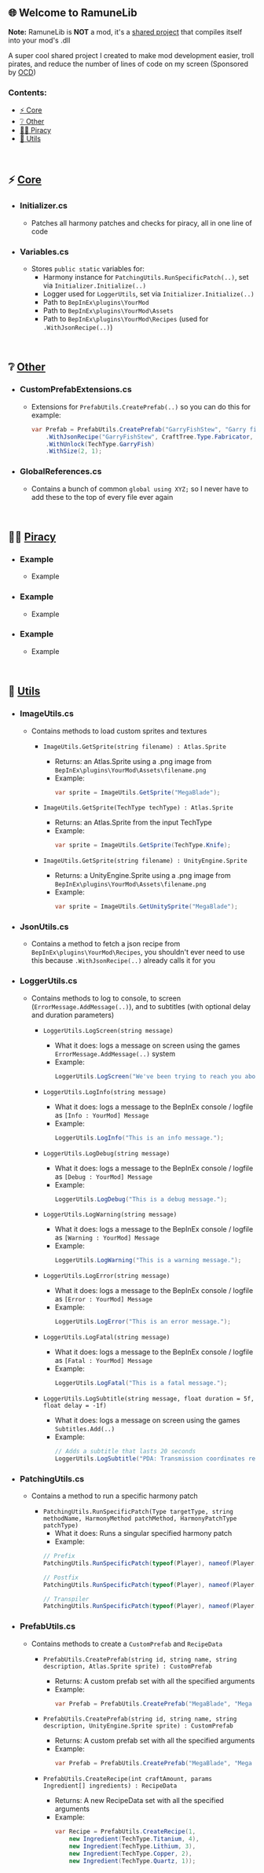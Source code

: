 ﻿## 🌐 **Welcome to RamuneLib**
**Note:** RamuneLib is **NOT** a mod, it's a [shared project](https://learn.microsoft.com/en-us/xamarin/cross-platform/app-fundamentals/shared-projects?tabs=windows#what-is-a-shared-project) that compiles itself into your mod's .dll

A super cool shared project I created to make mod development easier, troll pirates, and reduce the number of lines of code on my screen (Sponsored by [OCD](https://iocdf.org/about-ocd/))

### **Contents:**
- [⚡️ Core](#Core)
- [❔ Other](#Other)
- [🏴‍☠️ Piracy](#Piracy)
- [🧰 Utils](#Utils)

<br>

<!-------------------------------------------------------------------------------------->

## ⚡️ **[Core]()**
- ### **Initializer.cs**
  - Patches all harmony patches and checks for piracy, all in one line of code

- ### **Variables.cs**
  - Stores `public static` variables for:
    - Harmony instance for `PatchingUtils.RunSpecificPatch(..)`, set via `Initializer.Initialize(..)`
    - Logger used for `LoggerUtils`, set via `Initializer.Initialize(..)`
    - Path to `BepInEx\plugins\YourMod`
    - Path to `BepInEx\plugins\YourMod\Assets`
    - Path to `BepInEx\plugins\YourMod\Recipes` (used for `.WithJsonRecipe(..)`)

<br>

<!-------------------------------------------------------------------------------------->

## ❔ **[Other]()**
- ### **CustomPrefabExtensions.cs**
  - Extensions for `PrefabUtils.CreatePrefab(..)` so you can do this for example:
    ```cs
    var Prefab = PrefabUtils.CreatePrefab("GarryFishStew", "Garry fish stew", "A stew made from cooked garryfish.", ImageUtils.GetSprite("GarryFishStew"))
        .WithJsonRecipe("GarryFishStew", CraftTree.Type.Fabricator, CraftTreeHandler.Paths.FabricatorCookedFood)
        .WithUnlock(TechType.GarryFish)
        .WithSize(2, 1);
    ```

- ### **GlobalReferences.cs**
  - Contains a bunch of common `global using XYZ;` so I never have to add these to the top of every file ever again

<br>

<!-------------------------------------------------------------------------------------->

## 🏴‍☠️ **[Piracy]()**
- ### **Example**
  - Example

- ### **Example**
  - Example

- ### **Example**
  - Example

<br>

<!-------------------------------------------------------------------------------------->

## 🧰 **[Utils]()**
- ### **ImageUtils.cs**
  - Contains methods to load custom sprites and textures

    - `ImageUtils.GetSprite(string filename) : Atlas.Sprite`
      - Returns: an Atlas.Sprite using a .png image from `BepInEx\plugins\YourMod\Assets\filename.png`
      - Example:
        ```cs
        var sprite = ImageUtils.GetSprite("MegaBlade");
        ```

    - `ImageUtils.GetSprite(TechType techType) : Atlas.Sprite`
      - Returns: an Atlas.Sprite from the input TechType
      - Example:
        ```cs
        var sprite = ImageUtils.GetSprite(TechType.Knife);
        ```

    - `ImageUtils.GetSprite(string filename) : UnityEngine.Sprite`
      - Returns: a UnityEngine.Sprite using a .png image from `BepInEx\plugins\YourMod\Assets\filename.png`
      - Example:
        ```cs
        var sprite = ImageUtils.GetUnitySprite("MegaBlade");
        ```

- ### **JsonUtils.cs**
  - Contains a method to fetch a json recipe from `BepInEx\plugins\YourMod\Recipes`, you shouldn't ever need to use this because `.WithJsonRecipe(..)` already calls it for you

- ### **LoggerUtils.cs**
  - Contains methods to log to console, to screen (`ErrorMessage.AddMessage(..)`), and to subtitles (with optional delay and duration parameters)

    - `LoggerUtils.LogScreen(string message)`
      - What it does: logs a message on screen using the games `ErrorMessage.AddMessage(..)` system
      - Example:
        ```cs
        LoggerUtils.LogScreen("We've been trying to reach you about your cars extended warranty.");
        ```

    - `LoggerUtils.LogInfo(string message)`
      - What it does: logs a message to the BepInEx console / logfile as `[Info : YourMod] Message`
      - Example:
        ```cs
        LoggerUtils.LogInfo("This is an info message.");
        ```

    - `LoggerUtils.LogDebug(string message)`
      - What it does: logs a message to the BepInEx console / logfile as `[Debug : YourMod] Message`
      - Example:
        ```cs
        LoggerUtils.LogDebug("This is a debug message.");
        ```

    - `LoggerUtils.LogWarning(string message)`
      - What it does: logs a message to the BepInEx console / logfile as `[Warning : YourMod] Message`
      - Example:
        ```cs
        LoggerUtils.LogWarning("This is a warning message.");
        ```

    - `LoggerUtils.LogError(string message)`
      - What it does: logs a message to the BepInEx console / logfile as `[Error : YourMod] Message`
      - Example:
        ```cs
        LoggerUtils.LogError("This is an error message.");
        ```

    - `LoggerUtils.LogFatal(string message)`
      - What it does: logs a message to the BepInEx console / logfile as `[Fatal : YourMod] Message`
      - Example:
        ```cs
        LoggerUtils.LogFatal("This is a fatal message.");
        ```

    - `LoggerUtils.LogSubtitle(string message, float duration = 5f, float delay = -1f)`
      - What it does: logs a message on screen using the games `Subtitles.Add(..)`
      - Example:
        ```cs
        // Adds a subtitle that lasts 20 seconds
        LoggerUtils.LogSubtitle("PDA: Transmission coordinates received", 20f);
        ```

- ### **PatchingUtils.cs**
  - Contains a method to run a specific harmony patch

    - `PatchingUtils.RunSpecificPatch(Type targetType, string methodName, HarmonyMethod patchMethod, HarmonyPatchType patchType)`
      - What it does: Runs a singular specified harmony patch
      - Example: 
      ```cs
      // Prefix
      PatchingUtils.RunSpecificPatch(typeof(Player), nameof(Player.Awake), new HarmonyMethod(typeof(YourPatchingClass), nameof(YourPatchingClass.PatchMethod)), HarmonyPatchType.Prefix);

      // Postfix
      PatchingUtils.RunSpecificPatch(typeof(Player), nameof(Player.Awake), new HarmonyMethod(typeof(YourPatchingClass), nameof(YourPatchingClass.PatchMethod)), HarmonyPatchType.Postfix);

      // Transpiler
      PatchingUtils.RunSpecificPatch(typeof(Player), nameof(Player.Awake), new HarmonyMethod(typeof(YourPatchingClass), nameof(YourPatchingClass.PatchMethod)), HarmonyPatchType.Transpiler);
      ```

- ### **PrefabUtils.cs**
  - Contains methods to create a `CustomPrefab` and `RecipeData`

    - `PrefabUtils.CreatePrefab(string id, string name, string description, Atlas.Sprite sprite) : CustomPrefab`

      - Returns: A custom prefab set with all the specified arguments
      - Example:
        ```cs
        var Prefab = PrefabUtils.CreatePrefab("MegaBlade", "Mega blade", "An absolutely devestating mega blade.", ImageUtils.GetSprite("MegaBlade"));
        ```

    - `PrefabUtils.CreatePrefab(string id, string name, string description, UnityEngine.Sprite sprite) : CustomPrefab`

      - Returns: A custom prefab set with all the specified arguments
      - Example:
        ```cs
        var Prefab = PrefabUtils.CreatePrefab("MegaBlade", "Mega blade", "An absolutely devestating mega blade.", ImageUtils.GetUnitySprite("MegaBlade"));
        ```

    - `PrefabUtils.CreateRecipe(int craftAmount, params Ingredient[] ingredients) : RecipeData`

      - Returns: A new RecipeData set with all the specified arguments
      - Example:
        ```cs
        var Recipe = PrefabUtils.CreateRecipe(1, 
            new Ingredient(TechType.Titanium, 4),
            new Ingredient(TechType.Lithium, 3),
            new Ingredient(TechType.Copper, 2),
            new Ingredient(TechType.Quartz, 1));
        ```

<!-------------------------------------------------------------------------------------->
